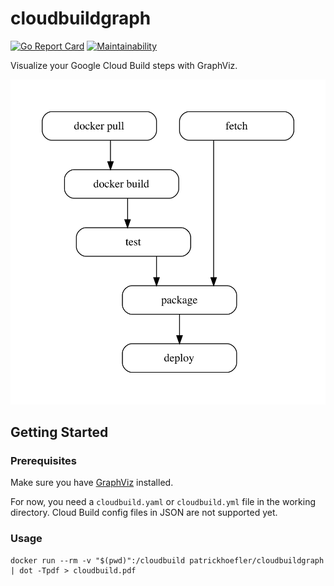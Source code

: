 # cloudbuildgraph

[![Go Report Card](https://goreportcard.com/badge/github.com/patrickhoefler/cloudbuildgraph)](https://goreportcard.com/report/github.com/patrickhoefler/cloudbuildgraph)
[![Maintainability](https://api.codeclimate.com/v1/badges/e6b4c7aef80d06332d19/maintainability)](https://codeclimate.com/github/patrickhoefler/cloudbuildgraph/maintainability)

Visualize your Google Cloud Build steps with GraphViz.

![Example graph](example/cloudbuild.png)

## Getting Started

### Prerequisites

Make sure you have [GraphViz](https://www.graphviz.org/) installed.

For now, you need a `cloudbuild.yaml` or `cloudbuild.yml` file in the working directory. Cloud Build config files in JSON are not supported yet.

### Usage

```shell
docker run --rm -v "$(pwd)":/cloudbuild patrickhoefler/cloudbuildgraph | dot -Tpdf > cloudbuild.pdf
```

